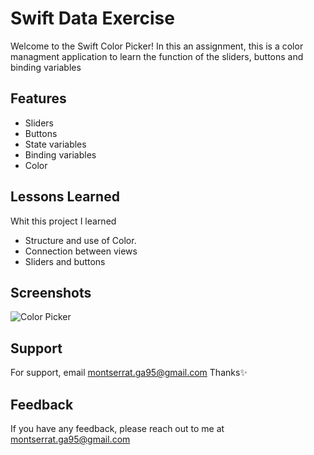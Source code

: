 
# Swift Data Exercise

Welcome to the Swift Color Picker! In this an assignment, this is a color managment application to learn the function of the sliders, buttons and binding variables



## Features

- Sliders
- Buttons
- State variables
- Binding variables
- Color



## Lessons Learned

Whit this project I learned 

- Structure and use of Color.
- Connection between views
- Sliders and buttons
## Screenshots

![Color Picker](/colorpicker)


## Support

For support, email montserrat.ga95@gmail.com Thanks✨


## Feedback

If you have any feedback, please reach out to me at montserrat.ga95@gmail.com

